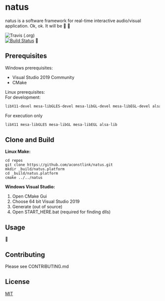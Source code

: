 # natus 

natus is a software framework for real-time interactive audio/visual application. Ok, ok. It will be :art: :construction:

![Travis (.org)](https://img.shields.io/travis/aconstlink/natus?label=Travis%40master)  
[![Build Status](https://dev.azure.com/aconstlink/natus/_apis/build/status/aconstlink.natus?branchName=master)](https://dev.azure.com/aconstlink/natus/_build/latest?definitionId=1&branchName=master) :construction:  

## Prerequisites

Windows prerequisites:  
 - Visual Studio 2019 Community
 - CMake


Linux prerequisites:  
For development:
```bash
libX11-devel mesa-libGLES-devel mesa-libGL-devel mesa-libEGL-devel alsa-lib-devel make cmake gcc gcc-c++
```

For execution only
```bash
libX11 mesa-libGLES mesa-libGL mesa-libEGL alsa-lib
```
## Clone and Build

**Linux Make:**  
```
cd repos
git clone https://github.com/aconstlink/natus.git
mkdir _build/natus.platform
cd _build/natus.platform
cmake ../../natus
```

**Windows Visual Studio:**  
1. Open CMake Gui
2. Choose 64 bit Visual Studio 2019
3. Generate (out of source)
4. Open START_HERE.bat (required for finding dlls)

## Usage  
:construction:

## Contributing  
Please see CONTRIBUTING.md

## License
[MIT](https://choosealicense.com/licenses/mit/)
